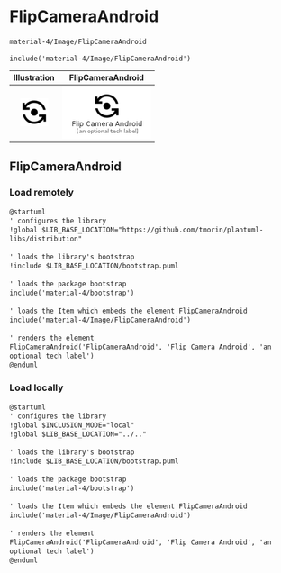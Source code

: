 # FlipCameraAndroid


```text
material-4/Image/FlipCameraAndroid
```

```text
include('material-4/Image/FlipCameraAndroid')
```



| Illustration | FlipCameraAndroid |
| :---: | :---: |
| ![illustration for Illustration](../../material-4/Image/FlipCameraAndroid.png) | ![illustration for FlipCameraAndroid](../../material-4/Image/FlipCameraAndroid.Local.png) |




## FlipCameraAndroid

### Load remotely
```plantuml
@startuml
' configures the library
!global $LIB_BASE_LOCATION="https://github.com/tmorin/plantuml-libs/distribution"

' loads the library's bootstrap
!include $LIB_BASE_LOCATION/bootstrap.puml

' loads the package bootstrap
include('material-4/bootstrap')

' loads the Item which embeds the element FlipCameraAndroid
include('material-4/Image/FlipCameraAndroid')

' renders the element
FlipCameraAndroid('FlipCameraAndroid', 'Flip Camera Android', 'an optional tech label')
@enduml
```

### Load locally
```plantuml
@startuml
' configures the library
!global $INCLUSION_MODE="local"
!global $LIB_BASE_LOCATION="../.."

' loads the library's bootstrap
!include $LIB_BASE_LOCATION/bootstrap.puml

' loads the package bootstrap
include('material-4/bootstrap')

' loads the Item which embeds the element FlipCameraAndroid
include('material-4/Image/FlipCameraAndroid')

' renders the element
FlipCameraAndroid('FlipCameraAndroid', 'Flip Camera Android', 'an optional tech label')
@enduml
```

